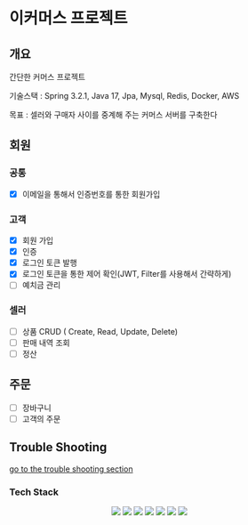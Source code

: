 # 이커머스 프로젝트

## 개요
간단한 커머스 프로젝트

기술스택 : Spring 3.2.1, Java 17, Jpa, Mysql, Redis, Docker, AWS

목표 : 셀러와 구매자 사이를 중계해 주는 커머스 서버를 구축한다

## 회원
### 공통
- [x] 이메일을 통해서 인증번호를 통한 회원가입

### 고객
- [x] 회원 가입
- [x] 인증
- [x] 로그인 토큰 발행
- [x] 로그인 토큰을 통한 제어 확인(JWT, Filter를 사용해서 간략하게)
- [ ] 예치금 관리

### 셀러
- [ ] 상품 CRUD ( Create, Read, Update, Delete)
- [ ] 판매 내역 조회
- [ ] 정산

## 주문
- [ ] 장바구니
- [ ] 고객의 주문

## Trouble Shooting
[go to the trouble shooting section](doc/TroubleShooting.md)


### Tech Stack
<div align=center> 
  <img src="https://img.shields.io/badge/java-007396?style=for-the-badge&logo=java&logoColor=white"> 
  <img src="https://img.shields.io/badge/spring boot-6DB33F?style=for-the-badge&logo=Spring Boot&logoColor=white">
  <img src="https://img.shields.io/badge/mysql-003545?style=for-the-badge&logo=mysql&logoColor=white"> 
  <img src="https://img.shields.io/badge/git-F05032?style=for-the-badge&logo=git&logoColor=white">
  <img src="https://img.shields.io/badge/Docker-2496ED?style=for-the-badge&logo=Docker&logoColor=white"/>
  <img src="https://img.shields.io/badge/REDIS-DC382D?style=for-the-badge&logo=Redis&logoColor=white"/>
  <img src="https://img.shields.io/badge/aws-232F3E?style=for-the-badge&logo=Amazon AWS&logoColor=white"/>
</div>